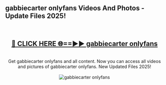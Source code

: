 <h2>gabbiecarter onlyfans Videos And Photos - Update Files 2025!</h2>
<br>
<div align="center">
<h2><a href="https://linkcuts.com/hfmhzwbr" rel="nofollow">🔴 CLICK HERE 🌐==►► gabbiecarter onlyfans</a></h2>
<br>
Get gabbiecarter onlyfans and all content. Now you can access all videos and pictures of gabbiecarter onlyfans. New Updated Files 2025!
<br>
<br>
<a href="https://linkcuts.com/hfmhzwbr" rel="nofollow" data-target="animated-image.originalLink"><img src="https://i.ibb.co.com/WyWwxjT/player-gif2.gif" alt="gabbiecarter onlyfans" style="max-width: 100%; display: inline-block;" data-target="animated-image.originalImage"></a>
</div>
<br>
